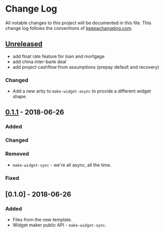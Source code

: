# Change Log
All notable changes to this project will be documented in this file. This change log follows the conventions of [keepachangelog.com](http://keepachangelog.com/).

## [Unreleased]
- add float rate feature for loan and mortgage
- add china inter-bank deal
- add project cashflow from assumptions (prepay default and recovery)

### Changed
- Add a new arity to `make-widget-async` to provide a different widget shape.

## [0.1.1] - 2018-06-26
### Added
### Changed
### Removed
- `make-widget-sync` - we're all async, all the time.
### Fixed
## [0.1.0] - 2018-06-26
### Added
- Files from the new template.
- Widget maker public API - `make-widget-sync`.

[Unreleased]: https://github.com/your-name/app/compare/0.1.1...HEAD
[0.1.1]: https://github.com/your-name/app/compare/0.1.0...0.1.1

